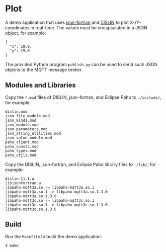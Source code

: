 # Plot
A demo application that uses
[json-fortran](https://github.com/jacobwilliams/json-fortran/) and
[DISLIN](http://www.mps.mpg.de/dislin/) to plot X-/Y-coordinates in real-time.
The values must be encapsulated in a JSON object, for example:
```
{
  "x": 10.0,
  "y": 15.0
}
```
The provided Python program `publish.py` can be used to send such JSON objects
to the MQTT message broker.

## Modules and Libraries
Copy the `*.mod` files of DISLIN, json-fortran, and Eclipse Paho to
`./include/`, for example:
```
dislin.mod
json_file_module.mod
json_kinds.mod
json_module.mod
json_parameters.mod
json_string_utilities.mod
json_value_module.mod
paho_client.mod
paho_consts.mod
paho_types.mod
paho_utils.mod
```

Copy the DISLIN, json-fortran, and Eclipse Paho library files to
`./lib/`, for example:
```
dislin-11.1.a
libjsonfortran.a
libpaho-mqtt3a.so -> libpaho-mqtt3a.so.1
libpaho-mqtt3a.so.1 -> libpaho-mqtt3a.so.1.3.0
libpaho-mqtt3a.so.1.3.0
libpaho-mqtt3c.so -> libpaho-mqtt3c.so.1
libpaho-mqtt3c.so.1 -> libpaho-mqtt3c.so.1.3.0
libpaho-mqtt3c.so.1.3.0
```

## Build
Run the `Makefile` to build the demo application:
```
$ make
```
